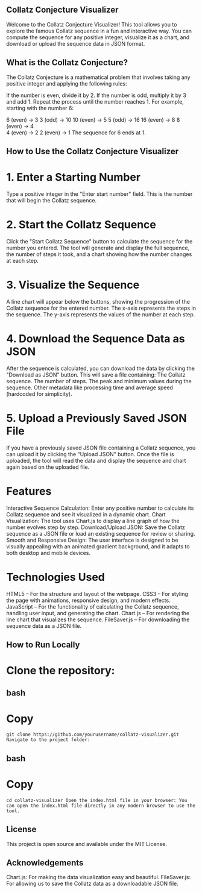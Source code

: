 ## Collatz Conjecture Visualizer
Welcome to the Collatz Conjecture Visualizer! This tool allows you to explore the famous Collatz sequence in a fun and interactive way. 
You can compute the sequence for any positive integer, visualize it as a chart, and download or upload the sequence data in JSON format.

## What is the Collatz Conjecture?
The Collatz Conjecture is a mathematical problem that involves taking any positive integer and applying the following rules:

If the number is even, divide it by 2.
If the number is odd, multiply it by 3 and add 1.
Repeat the process until the number reaches 1.
For example, starting with the number 6:

   6 (even) → 3
   3 (odd) → 10
   10 (even) → 5
   5 (odd) → 16
   16 (even) → 8
   8 (even) → 4  
   4 (even) → 2
   2 (even) → 1
The sequence for 6 ends at 1.

## How to Use the Collatz Conjecture Visualizer
# 1. Enter a Starting Number
Type a positive integer in the "Enter start number" field. This is the number that will begin the Collatz sequence.
# 2. Start the Collatz Sequence
Click the "Start Collatz Sequence" button to calculate the sequence for the number you entered.
The tool will generate and display the full sequence, the number of steps it took, and a chart showing how the number changes at each step.
# 3. Visualize the Sequence
A line chart will appear below the buttons, showing the progression of the Collatz sequence for the entered number.
The x-axis represents the steps in the sequence.
The y-axis represents the values of the number at each step.
# 4. Download the Sequence Data as JSON
After the sequence is calculated, you can download the data by clicking the "Download as JSON" button. This will save a file containing:
The Collatz sequence.
The number of steps.
The peak and minimum values during the sequence.
Other metadata like processing time and average speed (hardcoded for simplicity).
# 5. Upload a Previously Saved JSON File
If you have a previously saved JSON file containing a Collatz sequence, you can upload it by clicking the "Upload JSON" button.
Once the file is uploaded, the tool will read the data and display the sequence and chart again based on the uploaded file.
# Features
Interactive Sequence Calculation: Enter any positive number to calculate its Collatz sequence and see it visualized in a dynamic chart.
Chart Visualization: The tool uses Chart.js to display a line graph of how the number evolves step by step.
Download/Upload JSON: Save the Collatz sequence as a JSON file or load an existing sequence for review or sharing.
Smooth and Responsive Design: The user interface is designed to be visually appealing with an animated gradient background, and it adapts to both desktop and mobile devices.
# Technologies Used
HTML5 – For the structure and layout of the webpage.
CSS3 – For styling the page with animations, responsive design, and modern effects.
JavaScript – For the functionality of calculating the Collatz sequence, handling user input, and generating the chart.
Chart.js – For rendering the line chart that visualizes the sequence.
FileSaver.js – For downloading the sequence data as a JSON file.

## How to Run Locally
# Clone the repository:

## bash
# Copy
`
git clone https://github.com/yourusername/collatz-visualizer.git
Navigate to the project folder:
`
## bash
# Copy
`
cd collatz-visualizer
Open the index.html file in your browser: You can open the index.html file directly in any modern browser to use the tool.
`
## License
This project is open source and available under the MIT License.

## Acknowledgements
Chart.js: For making the data visualization easy and beautiful.
FileSaver.js: For allowing us to save the Collatz data as a downloadable JSON file.
